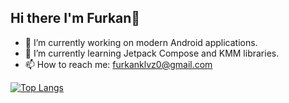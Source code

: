 ## Hi there I'm Furkan👋

- 🔭 I’m currently working on modern Android applications.
- 🌱 I’m currently learning Jetpack Compose and KMM libraries.
- 📫 How to reach me: furkanklvz0@gmail.com

[![Top Langs](https://github-readme-stats.vercel.app/api/top-langs/?username=furkanklvz&layout=donut)](https://github.com/furkanklvz/github-readme-stats)
